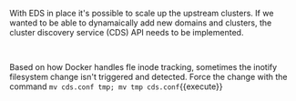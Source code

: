 With EDS in place it's possible to scale up the upstream clusters. If we wanted to be able to dynamaically add new domains and clusters, the cluster discovery service (CDS) API needs to be implemented.

<pre class="file" data-filename="cds.conf" data-target="replace">

</pre>

Based on how Docker handles fle inode tracking, sometimes the inotify filesystem change isn't triggered and detected. Force the change with the command `mv cds.conf tmp; mv tmp cds.conf`{{execute}}
